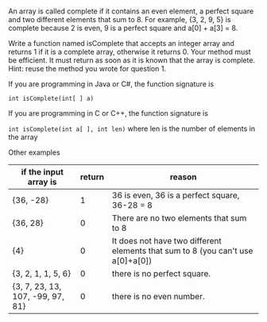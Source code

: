 #

An array is called complete if it contains an even element, a perfect square and two different elements that sum to 8. For example, {3, 2, 9, 5} is complete because 2 is even, 9 is a perfect square and a[0] + a[3] = 8.

Write a function named isComplete that accepts an integer array and returns 1 if it is a complete array, otherwise it returns 0. Your method must be efficient. It must return as soon as it is known that the array is complete. Hint: reuse the method you wrote for question 1.

If you are programming in Java or C#, the function signature is

`int isComplete(int[ ] a)`

If you are programming in C or C++, the function signature is

`int isComplete(int a[ ], int len)` where len is the number of elements in the array

Other examples

| if the input array is            | return | reason                                                                          |
| -------------------------------- | ------ | ------------------------------------------------------------------------------- |
| {36, -28}                        | 1      | 36 is even, 36 is a perfect square, 36-28 = 8                                   |
| {36, 28}                         | 0      | There are no two elements that sum to 8                                         |
| {4}                              | 0      | It does not have two different elements that sum to 8 (you can't use a[0]+a[0]) |
| {3, 2, 1, 1, 5, 6}               | 0      | there is no perfect square.                                                     |
| {3, 7, 23, 13, 107, -99, 97, 81} | 0      | there is no even number.                                                        |
